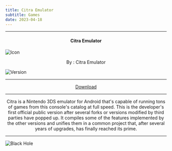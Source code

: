 ```yaml
---
title: Citra Emulator
subtitle: Games
date: 2023-04-18
---
```

---

<h4> <p align="center"> Citra Emulator </p> </h4>

![Icon](https://rb.gy/fe6mm)

<p align="center"> By : Citra Emulator </p>

![Version](https://rb.gy/mvkf6)

---

<p align ="center">
<a href="https://rb.gy/mwzud" class="btn btn-outline-success"> Download </a>
</p>

---

<p align="center">
Citra is a Nintendo 3DS emulator for Android that's capable of running tons of games from this console's catalog at full speed. This is the developer's first official public version after several forks or versions modified by third parties have popped up. It compiles some of the features implemented by the other versions and unifies them in a common project that, after several years of upgrades, has finally reached its prime.
</p>

---

![Black Hole](https://rb.gy/z0dyyw)
